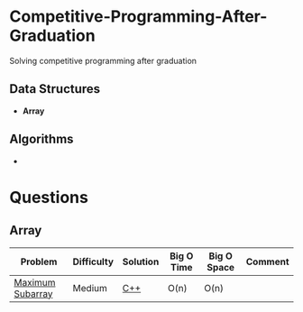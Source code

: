 # Competitive-Programming-After-Graduation
Solving competitive programming after graduation






## Data Structures 
- **Array** 

## Algorithms 
- 





# Questions 
## Array
| Problem | Difficulty  |  Solution | Big O Time | Big O Space | Comment |
| ------- | ----------  |  -------- | ---------- | ----------- | ------- |
| [Maximum Subarray](https://leetcode.com/problems/maximum-subarray/description/) | Medium | [C++](./Solutions/Array/cpp/maximumSubarray.cpp)  | O(n) | O(n) | |





